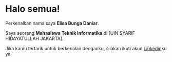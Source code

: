 # Halo semua! 

Perkenalkan nama saya **Elisa Bunga Daniar**.

Saya seorang **Mahasiswa Teknik Informatika** di [UIN SYARIF HIDAYATULLAH JAKARTA].

Jika kamu tertarik untuk berkenalan denganku, silakan ikuti akun [Linkedin](https://www.linkedin.com/in--/)ku ya.
